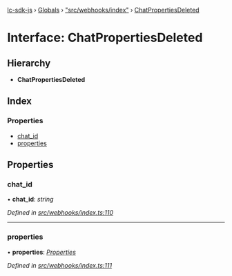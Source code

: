 [lc-sdk-js](../README.md) › [Globals](../globals.md) › ["src/webhooks/index"](../modules/_src_webhooks_index_.md) › [ChatPropertiesDeleted](_src_webhooks_index_.chatpropertiesdeleted.md)

# Interface: ChatPropertiesDeleted

## Hierarchy

* **ChatPropertiesDeleted**

## Index

### Properties

* [chat_id](_src_webhooks_index_.chatpropertiesdeleted.md#chat_id)
* [properties](_src_webhooks_index_.chatpropertiesdeleted.md#properties)

## Properties

###  chat_id

• **chat_id**: *string*

*Defined in [src/webhooks/index.ts:110](https://github.com/livechat/lc-sdk-js/blob/38eeefe/src/webhooks/index.ts#L110)*

___

###  properties

• **properties**: *[Properties](_src_objects_index_.properties.md)*

*Defined in [src/webhooks/index.ts:111](https://github.com/livechat/lc-sdk-js/blob/38eeefe/src/webhooks/index.ts#L111)*
